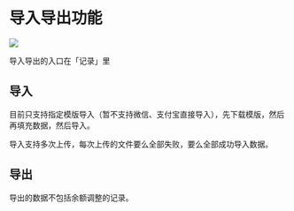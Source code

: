 # 导入导出功能

![](https://blog-1251237404.cos.ap-guangzhou.myqcloud.com/20211019aQrWKG.png)

导入导出的入口在「记录」里

## 导入

目前只支持指定模版导入（暂不支持微信、支付宝直接导入），先下载模版，然后再填充数据，然后导入。

导入支持多次上传，每次上传的文件要么全部失败，要么全部成功导入数据。


## 导出

导出的数据不包括余额调整的记录。